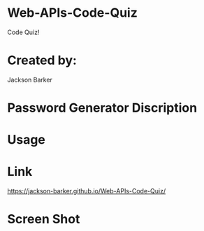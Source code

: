 # Web-APIs-Code-Quiz

Code Quiz!

# Created by:

Jackson Barker

# Password Generator Discription

# Usage

# Link

https://jackson-barker.github.io/Web-APIs-Code-Quiz/

# Screen Shot 

